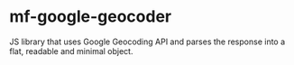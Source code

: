# mf-google-geocoder
JS library that uses Google Geocoding API and parses the response into a flat, readable and minimal object.
